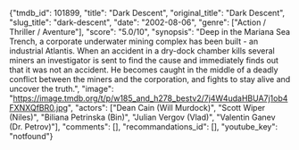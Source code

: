 {"tmdb_id": 101899, "title": "Dark Descent", "original_title": "Dark Descent", "slug_title": "dark-descent", "date": "2002-08-06", "genre": ["Action / Thriller / Aventure"], "score": "5.0/10", "synopsis": "Deep in the Mariana Sea Trench, a corporate underwater mining complex has been built - an industrial Atlantis. When an accident in a dry-dock chamber kills several miners an investigator is sent to find the cause and immediately finds out that it was not an accident. He becomes caught in the middle of a deadly conflict between the miners and the corporation, and fights to stay alive and uncover the truth.", "image": "https://image.tmdb.org/t/p/w185_and_h278_bestv2/7j4W4udaHBUA7j1ob4FXNXQfBR0.jpg", "actors": ["Dean Cain (Will Murdock)", "Scott Wiper (Niles)", "Biliana Petrinska (Bin)", "Julian Vergov (Vlad)", "Valentin Ganev (Dr. Petrov)"], "comments": [], "recommandations_id": [], "youtube_key": "notfound"}